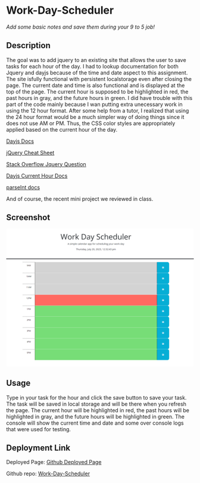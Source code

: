 # Work-Day-Scheduler

*Add some basic notes and save them during your 9 to 5 job!*

## Description

The goal was to add jquery to an existing site that allows the user to save tasks for each hour of the day. I had to lookup documentation for both Jquery and dayjs because of the time and date aspect to this assignment. The site isfully functional with persistent localstorage even after closing the page. The current date and time is also functional and is displayed at the top of the page. The current hour is supposed to be highlighted in red, the past hours in gray, and the future hours in green. I did have trouble with this part of the code mainly because I wan putting extra unecessary work in using the 12 hour format. After some help from a tutor, I realized that using the 24 hour format would be a much simpler way of doing things since it does not use AM or PM. Thus, the CSS color styles are appropriately applied based on the current hour of the day.


[Dayjs Docs](https://day.js.org/docs/en/display/difference)

[jQuery Cheat Sheet](https://htmlcheatsheet.com/jquery/)

[Stack Overflow Jquery Question](https://stackoverflow.com/questions/11173188/jquery-select-id-with-word-as-prefix-and-counter-as-suffix)

[Dayjs Current Hour Docs](https://day.js.org/docs/en/get-set/hour)

[parseInt docs](https://www.w3schools.com/jsref/jsref_parseint.asp)

And of course, the recent mini project we reviewed in class.
## Screenshot

![alt work day scheduler](./images/Work-Day-Scheduler.png)

## Usage

Type in your task for the hour and click the save button to save your task. The task will be saved in local storage and will be there when you refresh the page. The current hour will be highlighted in red, the past hours will be highlighted in gray, and the future hours will be highlighted in green. The console will show the current time and date and some over console logs that were used for testing.


## Deployment Link

Deployed Page: [Github Deployed Page](https://exo-mdr-cd2000.github.io/Work-Day-Scheduler/)

Github repo: [Work-Day-Scheduler](https://github.com/Exo-MDR-CD2000/Work-Day-Scheduler)